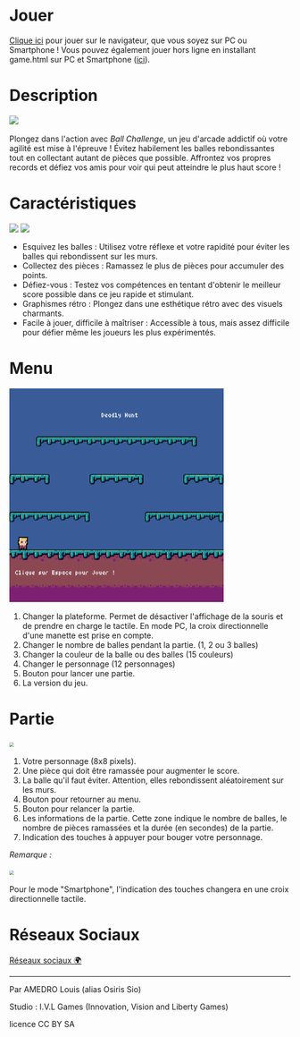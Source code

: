 # Jouer

[Clique ici](https://osiris-sio.github.io/HTML_Ball-Challenge/) pour jouer sur le navigateur, que vous soyez sur PC ou Smartphone !
Vous pouvez également jouer hors ligne en installant game.html sur PC et Smartphone ([ici](https://github.com/Osiris-Sio/Ball-Challenge/blob/main/game.html)).

# Description 

<img src="res/titre.png" />

Plongez dans l'action avec _Ball Challenge_, un jeu d'arcade addictif où votre agilité est mise à l'épreuve ! Évitez habilement les balles rebondissantes tout en collectant autant de pièces que possible. Affrontez vos propres records et défiez vos amis pour voir qui peut atteindre le plus haut score !

# Caractéristiques

<img src="res/balle.png" /> <img src="res/crabe.png" />

* Esquivez les balles : Utilisez votre réflexe et votre rapidité pour éviter les balles qui rebondissent sur les murs.
* Collectez des pièces : Ramassez le plus de pièces pour accumuler des points.
* Défiez-vous : Testez vos compétences en tentant d'obtenir le meilleur score possible dans ce jeu rapide et stimulant.
* Graphismes rétro : Plongez dans une esthétique rétro avec des visuels charmants.
* Facile à jouer, difficile à maîtriser : Accessible à tous, mais assez difficile pour défier même les joueurs les plus expérimentés.

# Menu

<img src="res/menu.png" style="zoom: 50%;"/>

1. Changer la plateforme. Permet de désactiver l'affichage de la souris et de prendre en charge le tactile. 
En mode PC, la croix directionnelle d'une manette est prise en compte.
2. Changer le nombre de balles pendant la partie. (1, 2 ou 3 balles)
3. Changer la couleur de la balle ou des balles (15 couleurs)
4. Changer le personnage (12 personnages)
5. Bouton pour lancer une partie.
6. La version du jeu.

# Partie

<img src="res/partie.png" style="zoom: 50%;"/>

1. Votre personnage (8x8 pixels).
2. Une pièce qui doit être ramassée pour augmenter le score.
3. La balle qu'il faut éviter. Attention, elles rebondissent aléatoirement sur les murs.
4. Bouton pour retourner au menu.
5. Bouton pour relancer la partie.
6. Les informations de la partie. Cette zone indique le nombre de balles, le nombre de pièces ramassées et la durée (en secondes) de la partie.
7. Indication des touches à appuyer pour bouger votre personnage.

_Remarque :_

<img src="res/tactile.png" style="zoom: 50%;"/>

Pour le mode "Smartphone", l'indication des touches changera en une croix directionnelle tactile.

# Réseaux Sociaux

[Réseaux sociaux 🌍](https://linktr.ee/osiris_sio)

________

Par AMEDRO Louis (alias Osiris Sio)

Studio : I.V.L Games (Innovation, Vision and Liberty Games)

licence CC BY SA
